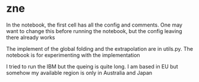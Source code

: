 # zne

In the notebook, the first cell has all the config and comments. One may want to change this before running the notebook, but the config leaving there already works

The implement of the global folding and the extrapolation are in utils.py.
The notebook is for experimenting with the implementation


I tried to run the IBM but the queing is quite long. I am based in EU but somehow my available region is only in Australia and Japan